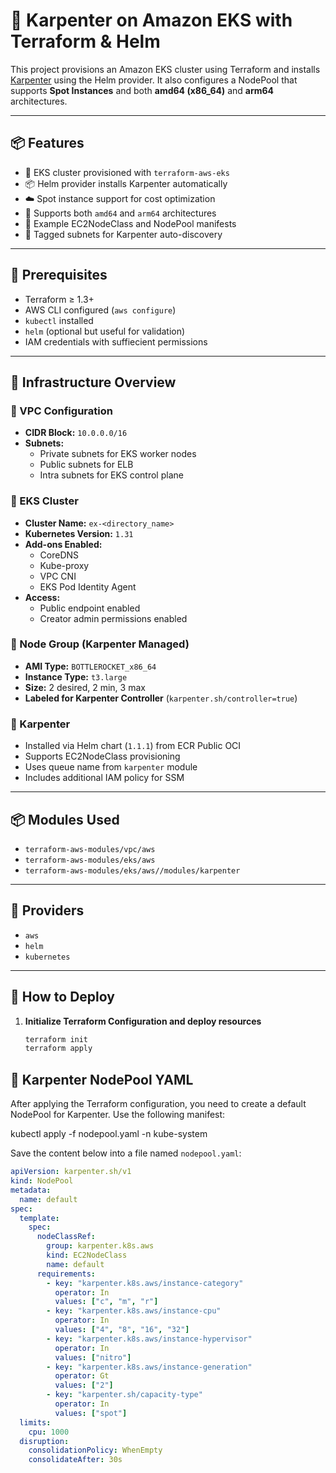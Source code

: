 # 🚀 Karpenter on Amazon EKS with Terraform & Helm

This project provisions an Amazon EKS cluster using Terraform and installs [Karpenter](https://karpenter.sh) using the Helm provider. It also configures a NodePool that supports **Spot Instances** and both **amd64 (x86_64)** and **arm64** architectures.

---

## 📦 Features

- 🧱 EKS cluster provisioned with `terraform-aws-eks`
- 📦 Helm provider installs Karpenter automatically
- ☁️ Spot instance support for cost optimization
- 🧬 Supports both `amd64` and `arm64` architectures
- 🧠 Example EC2NodeClass and NodePool manifests
- 📛 Tagged subnets for Karpenter auto-discovery

---

## 🧰 Prerequisites

- Terraform ≥ 1.3+
- AWS CLI configured (`aws configure`)
- `kubectl` installed
- `helm` (optional but useful for validation)
- IAM credentials with suffiecient permissions 

---

## 🧱 Infrastructure Overview

### 🔹 VPC Configuration

- **CIDR Block:** `10.0.0.0/16`
- **Subnets:**
  - Private subnets for EKS worker nodes
  - Public subnets for ELB
  - Intra subnets for EKS control plane

### 🔹 EKS Cluster

- **Cluster Name:** `ex-<directory_name>`
- **Kubernetes Version:** `1.31`
- **Add-ons Enabled:**
  - CoreDNS
  - Kube-proxy
  - VPC CNI
  - EKS Pod Identity Agent
- **Access:**
  - Public endpoint enabled
  - Creator admin permissions enabled

### 🔹 Node Group (Karpenter Managed)

- **AMI Type:** `BOTTLEROCKET_x86_64`
- **Instance Type:** `t3.large`
- **Size:** 2 desired, 2 min, 3 max
- **Labeled for Karpenter Controller** (`karpenter.sh/controller=true`)

### 🔹 Karpenter

- Installed via Helm chart (`1.1.1`) from ECR Public OCI
- Supports EC2NodeClass provisioning
- Uses queue name from `karpenter` module
- Includes additional IAM policy for SSM

---

## 📦 Modules Used

- `terraform-aws-modules/vpc/aws`
- `terraform-aws-modules/eks/aws`
- `terraform-aws-modules/eks/aws//modules/karpenter`

---

## 🔧 Providers

- `aws`
- `helm`
- `kubernetes`

---

## 🚀 How to Deploy

1. **Initialize Terraform Configuration and deploy resources**

   ```bash
   terraform init
   terraform apply


## 📄 Karpenter NodePool YAML

After applying the Terraform configuration, you need to create a default NodePool for Karpenter. Use the following manifest:

kubectl apply -f nodepool.yaml -n kube-system

Save the content below into a file named `nodepool.yaml`:

```yaml
apiVersion: karpenter.sh/v1
kind: NodePool
metadata:
  name: default
spec:
  template:
    spec:
      nodeClassRef:
        group: karpenter.k8s.aws
        kind: EC2NodeClass
        name: default
      requirements:
        - key: "karpenter.k8s.aws/instance-category"
          operator: In
          values: ["c", "m", "r"]
        - key: "karpenter.k8s.aws/instance-cpu"
          operator: In
          values: ["4", "8", "16", "32"]
        - key: "karpenter.k8s.aws/instance-hypervisor"
          operator: In
          values: ["nitro"]
        - key: "karpenter.k8s.aws/instance-generation"
          operator: Gt
          values: ["2"]
        - key: "karpenter.sh/capacity-type"
          operator: In
          values: ["spot"]
  limits:
    cpu: 1000
  disruption:
    consolidationPolicy: WhenEmpty
    consolidateAfter: 30s
